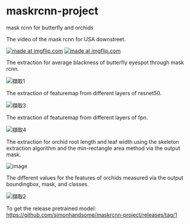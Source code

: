 # maskrcnn-project
mask rcnn for butterfly and orchids

The video of the mask rcnn for USA downstreet.

<a href="https://imgflip.com/gif/3hoy1q"><img src="https://i.imgflip.com/3hoy1q.gif" title="made at imgflip.com"/></a>
<a href="https://imgflip.com/gif/3howsk"><img src="https://i.imgflip.com/3howsk.gif" title="made at imgflip.com"/></a>


The extraction for average blackness of butterfly eyespot through mask rcnn.

![擷取1](https://user-images.githubusercontent.com/31026907/69707510-df447a80-1134-11ea-94ee-0cd361d8fae7.PNG)

The extraction of featuremap from different layers of resnet50.

![擷取3](https://user-images.githubusercontent.com/31026907/69710285-19644b00-113a-11ea-8e93-57b4230e3b70.PNG)

The extraction of featuremap from different layers of fpn.

![擷取4](https://user-images.githubusercontent.com/31026907/69710629-b1facb00-113a-11ea-808b-15d45ac37bb1.PNG)

The extraction for orchid root length and leaf width using the skeleton extraction algorithm and the min-rectangle area method via the output mask.

![image](https://user-images.githubusercontent.com/31026907/69708103-fa63ba00-1135-11ea-807f-002e5ea3c021.png)

The different values for the features of orchids measured via the output boundingbox, mask, and classes.

![擷取2](https://user-images.githubusercontent.com/31026907/69709188-ed47ca80-1137-11ea-814c-f2fd75cd9940.PNG)

To get the release pretrained model: https://github.com/simonhandsome/maskrcnn-project/releases/tag/1

